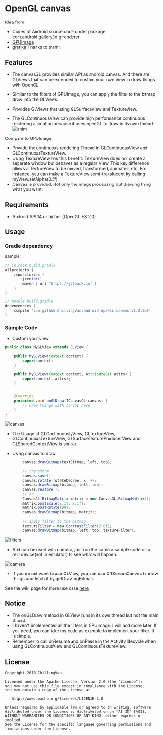 # OpenGL canvas


Idea from: 
* Codes of Android source code under package com.android.gallery3d.glrenderer
* [GPUImage](https://github.com/CyberAgent/android-gpuimage)
* [grafika](https://github.com/google/grafika)
Thanks to them!

## Features
* The canvasGL provides similar API as android canvas. And there are GLViews that can be extended to custom your own view to draw things with OpenGL.
* Similar to the filters of GPUImage, you can apply the filter to the bitmap draw into the GLViews. 
* Provides GLViews that using GLSurfaceView and TextureView. 

* The GLContinuousView can provide high performance continuous rendering animation because it uses openGL to draw in its own thread.
![anim](https://github.com/ChillingVan/android-openGL-canvas/raw/master/screenshots/anim-activity-example.png)

Compare to GPUImage:
* Provide the continuous rendering Thread in GLContinuousView and GLContinuousTextureView.
* Using TextureView has this benefit:
    TextureView does not create a separate window but behaves as a regular View. This key difference allows a TextureView to be moved, transformed, animated, etc. For instance, you can make a TextureView semi-translucent by calling myView.setAlpha(0.5f)
* Canvas is provided. Not only the image processing but drawing thing what you want.

## Requirements
* Android API 14 or higher (OpenGL ES 2.0)

## Usage

### Gradle dependency

sample:
```groovy
// in root build.gradle
allprojects {
    repositories {
        jcenter()
        maven { url "https://jitpack.io" }
    }
}

// module build.gradle
dependencies {
    compile 'com.github.ChillingVan:android-openGL-canvas:v1.2.0.0'
}
```

### Sample Code

* Custom your view.
```java
public class MyGLView extends GLView {

    public MyGLView(Context context) {
        super(context);
    }

    public MyGLView(Context context, AttributeSet attrs) {
        super(context, attrs);
    }


    @Override
    protected void onGLDraw(ICanvasGL canvas) {
        // draw things with canvas here
    }
}
```


![canvas](https://github.com/ChillingVan/android-openGL-canvas/raw/master/screenshots/canvas-example-v1.png)

* The Usage of GLContinuouslyView, GLTextureView, GLContinuousTextureView, GLSurfaceTextureProducerView and GLSharedContextView is similar.


* Using canvas to draw
```java
        canvas.drawBitmap(textBitmap, left, top);
        
        // transform
        canvas.save();
        canvas.rotate(rotateDegree, x, y);
        canvas.drawBitmap(bitmap, left, top);
        canvas.restore();
        // or
        CanvasGL.BitmapMatrix matrix = new CanvasGL.BitmapMatrix();
        matrix.postScale(2.1f, 2.1f);
        matrix.postRotate(90);
        canvas.drawBitmap(bitmap, matrix);
        
        // apply filter to the bitmap
        textureFilter = new ContrastFilter(2.8f);
        canvas.drawBitmap(bitmap, left, top, textureFilter);
```

![filters](https://github.com/ChillingVan/android-openGL-canvas/raw/master/screenshots/filter_example-v1.png)


* And can be used with camera, just run the camera sample code on a real device(not in emulator) to see what will happen.

![camera](https://github.com/ChillingVan/android-openGL-canvas/raw/master/screenshots/camera-example-v1.jpg)


* If you do not want to use GLView, you can use OffScreenCanvas to draw things and fetch it by getDrawingBitmap.

See the wiki page for more use case.[here](https://github.com/ChillingVan/android-openGL-canvas/wiki)

## Notice
* The onGLDraw method in GLView runs in its own thread but not the main thread. 
* I haven't implemented all the filters in GPUImage. I will add more later. If you need, you can take my code as example to implement your filter. It is simple.
* Remember to call onResume and onPause in the Activity lifecycle when using GLContinuousView and GLContinuousTextureView.

## License
    Copyright 2016 ChillingVan.

    Licensed under the Apache License, Version 2.0 (the "License");
    you may not use this file except in compliance with the License.
    You may obtain a copy of the License at

       http://www.apache.org/licenses/LICENSE-2.0

    Unless required by applicable law or agreed to in writing, software
    distributed under the License is distributed on an "AS IS" BASIS,
    WITHOUT WARRANTIES OR CONDITIONS OF ANY KIND, either express or implied.
    See the License for the specific language governing permissions and
    limitations under the License.
